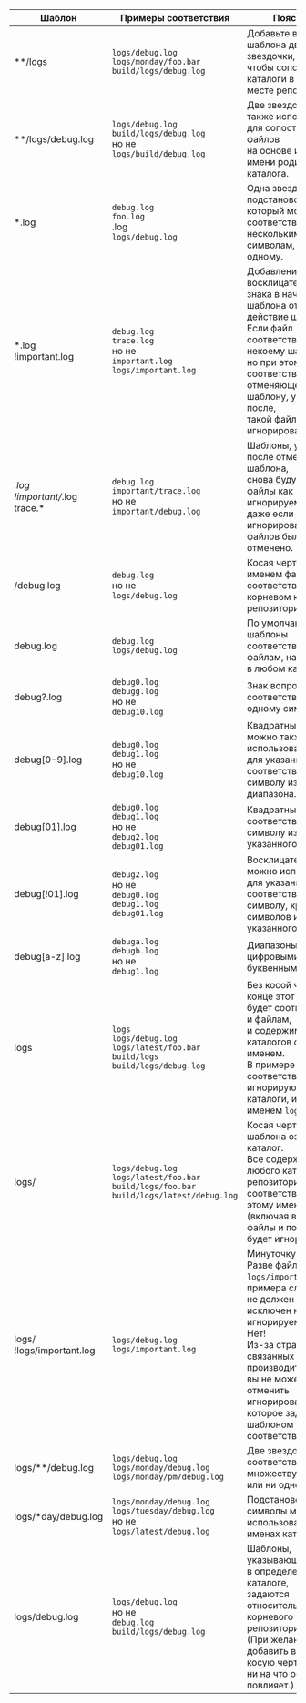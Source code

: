 <table>
<thead>
<tr>
<th>Шаблон</th>
<th>Примеры соответствия</th>
<th>Пояснение</th>
</tr>
</thead>
<tbody>
<tr>
<td>**/logs</td>
<td><code>logs/debug.log</code><br><code>logs/monday/foo.bar</code><br><code>build/logs/debug.log</code></td>
<td>Добавьте в начало шаблона две звездочки,<br>чтобы сопоставлять каталоги в любом месте репозитория.</td>
</tr>
<tr>
<td>**/logs/debug.log</td>
<td><code>logs/debug.log</code><br><code>build/logs/debug.log</code><br>но не<br><code>logs/build/debug.log</code></td>
<td>Две звездочки можно также использовать для сопоставления файлов<br>на основе их имени и имени родительского каталога.</td>
</tr>
<tr>
<td>*.log</td>
<td><code>debug.log</code><br><code>foo.log</code><br>.log<br><code>logs/debug.log</code></td>
<td>Одна звездочка — это подстановочный знак, который может<br>соответствовать как нескольким символам, так и ни одному.</td>
</tr>
<tr>
<td>*.log<br>!important.log</td>
<td><code>debug.log</code><br><code>trace.log</code><br>но не<br><code>important.log</code><br><code>logs/important.log</code></td>
<td>Добавление восклицательного знака в начало шаблона отменяет действие шаблона.<br>Если файл соответствует некоему шаблону,<br>но при этом также соответствует отменяющему шаблону, указанному после,<br>такой файл не будет игнорироваться.</td>
</tr>
<tr>
<td><em>.log<br>!important/</em>.log<br>trace.*</td>
<td><code>debug.log</code><br><code>important/trace.log</code><br>но не<br><code>important/debug.log</code></td>
<td>Шаблоны, указанные после отменяющего шаблона,<br>снова будут помечать файлы как игнорируемые,<br>даже если ранее игнорирование этих файлов было отменено.</td>
</tr>
<tr>
<td>/debug.log</td>
<td><code>debug.log</code><br>но не<br><code>logs/debug.log</code></td>
<td>Косая черта перед именем файла соответствует файлу в корневом каталоге репозитория.</td>
</tr>
<tr>
<td>debug.log</td>
<td><code>debug.log</code><br><code>logs/debug.log</code></td>
<td>По умолчанию шаблоны соответствуют файлам, находящимся в любом каталоге</td>
</tr>
<tr>
<td>debug?.log</td>
<td><code>debug0.log</code><br><code>debugg.log</code><br>но не<br><code>debug10.log</code></td>
<td>Знак вопроса соответствует строго одному символу.</td>
</tr>
<tr>
<td>debug[0-9].log</td>
<td><code>debug0.log</code><br><code>debug1.log</code><br>но не<br><code>debug10.log</code></td>
<td>Квадратные скобки можно также использовать<br>для указания соответствия одному символу из заданного диапазона.</td>
</tr>
<tr>
<td>debug[01].log</td>
<td><code>debug0.log</code><br><code>debug1.log</code><br>но не<br><code>debug2.log</code><br><code>debug01.log</code></td>
<td>Квадратные скобки соответствуют одному символу из указанного набора.</td>
</tr>
<tr>
<td>debug[!01].log</td>
<td><code>debug2.log</code><br>но не<br><code>debug0.log</code><br><code>debug1.log</code><br><code>debug01.log</code></td>
<td>Восклицательный знак можно использовать для указания<br>соответствия любому символу, кроме символов из указанного набора.</td>
</tr>
<tr>
<td>debug[a-z].log</td>
<td><code>debuga.log</code><br><code>debugb.log</code><br>но не<br><code>debug1.log</code></td>
<td>Диапазоны могут быть цифровыми или буквенными.</td>
</tr>
<tr>
<td>logs</td>
<td><code>logs</code><br><code>logs/debug.log</code><br><code>logs/latest/foo.bar</code><br><code>build/logs</code><br><code>build/logs/debug.log</code></td>
<td>Без косой черты в конце этот шаблон будет соответствовать и файлам,<br>и содержимому каталогов с таким именем.<br>В примере соответствия слева игнорируются и каталоги, и файлы с именем <code>logs</code></td>
</tr>
<tr>
<td>logs/</td>
<td><code>logs/debug.log</code><br><code>logs/latest/foo.bar</code><br><code>build/logs/foo.bar</code><br><code>build/logs/latest/debug.log</code></td>
<td>Косая черта в конце шаблона означает каталог.<br>Все содержимое любого каталога репозитория, соответствующего этому имени<br>(включая все его файлы и подкаталоги), будет игнорироваться</td>
</tr>
<tr>
<td>logs/<br>!logs/important.log</td>
<td><code>logs/debug.log</code><br><code>logs/important.log</code></td>
<td>Минуточку!<br>Разве файл <code>logs/important.log</code> из примера слева<br>не должен быть исключен нз списка игнорируемых?<br>Нет!<br>Из-за странностей Git, связанных с производительностью,<br>вы не можете отменить игнорирование файла, которое задано шаблоном соответствия каталогу</td>
</tr>
<tr>
<td>logs/**/debug.log</td>
<td><code>logs/debug.log</code><br><code>logs/monday/debug.log</code><br><code>logs/monday/pm/debug.log</code></td>
<td>Две звездочки соответствуют множеству каталогов или ни одному.</td>
</tr>
<tr>
<td>logs/*day/debug.log</td>
<td><code>logs/monday/debug.log</code><br><code>logs/tuesday/debug.log</code><br>но не<br><code>logs/latest/debug.log</code></td>
<td>Подстановочные символы можно использовать и в именах каталогов.</td>
</tr>
<tr>
<td>logs/debug.log</td>
<td><code>logs/debug.log</code><br>но не<br><code>debug.log</code><br><code>build/logs/debug.log</code></td>
<td>Шаблоны, указывающие на файл в определенном каталоге,<br>задаются относительно корневого каталога репозитория.<br>(При желании можно добавить в начало косую черту, но она ни на что особо не повлияет.)</td>
</tr>
</tbody>
</table>